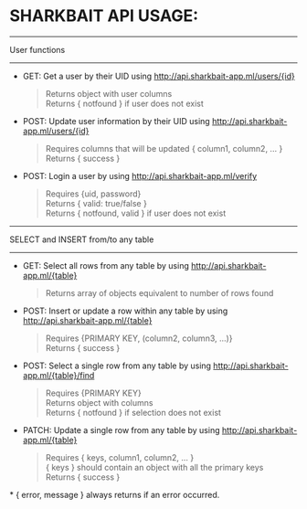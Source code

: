 # SHARKBAIT API USAGE:

******************
User functions 
******************

- GET:  Get a user by their UID using http://api.sharkbait-app.ml/users/{id}
    > Returns object with user columns  
    > Returns { notfound } if user does not exist  
- POST:  Update user information by their UID using http://api.sharkbait-app.ml/users/{id}
    > Requires columns that will be updated { column1, column2, ... }  
    > Returns { success }
- POST: Login a user by using http://api.sharkbait-app.ml/verify
    > Requires {uid, password}  
    > Returns { valid: true/false }  
    > Returns { notfound, valid } if user does not exist


*************************************
SELECT and INSERT from/to any table 
**************************************

- GET:   Select all rows from any table by using http://api.sharkbait-app.ml/{table}
    > Returns array of objects equivalent to number of rows found
- POST:  Insert or update a row within any table by using http://api.sharkbait-app.ml/{table}
    > Requires {PRIMARY KEY, (column2, column3, ...)}  
    > Returns { success }
- POST:  Select a single row from any table by using http://api.sharkbait-app.ml/{table}/find
    > Requires {PRIMARY KEY}  
    > Returns object with columns  
    > Returns { notfound } if selection does not exist
- PATCH: Update a single row from any table by using http://api.sharkbait-app.ml/{table}
    > Requires { keys, column1, column2, ... }  
    > { keys } should contain an object with all the primary keys  
    > Returns { success }


\* { error, message } always returns if an error occurred.